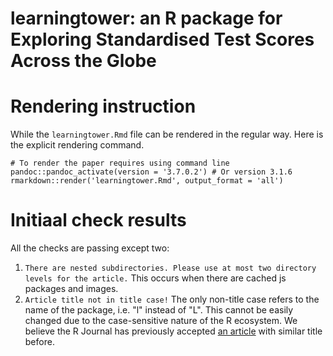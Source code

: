 # learningtower: an R package for Exploring Standardised Test Scores Across the Globe

# Rendering instruction

While the `learningtower.Rmd` file can be rendered in the regular way. Here is the explicit rendering command.

```
# To render the paper requires using command line
pandoc::pandoc_activate(version = '3.7.0.2') # Or version 3.1.6
rmarkdown::render('learningtower.Rmd', output_format = 'all')
```

# Initiaal check results

All the checks are passing except two: 

1. `There are nested subdirectories. Please use at most two directory levels for the article.` This occurs when there are cached js packages and images. 
2. `Article title not in title case!` The only non-title case refers to the name of the package, i.e. "l" instead of "L". This cannot be easily changed due to the case-sensitive nature of the R ecosystem. We believe the R Journal has previously accepted [an article](https://journal.r-project.org/articles/RJ-2024-024/) with similar title before.
